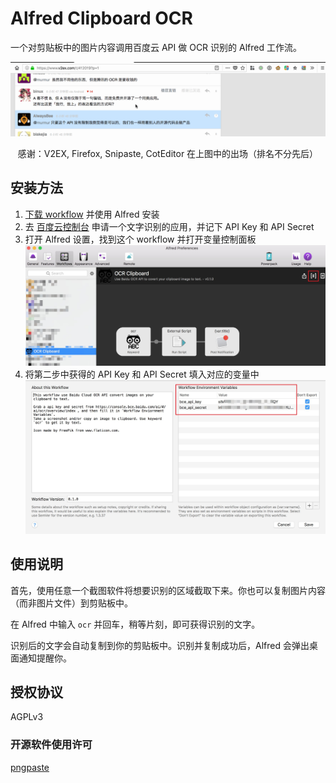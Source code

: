# Alfred Clipboard OCR

一个对剪贴板中的图片内容调用百度云 API 做 OCR 识别的 Alfred 工作流。

![演示动画](./assets/demo.gif)

<p align="center">感谢：V2EX, Firefox, Snipaste, CotEditor 在上图中的出场（排名不分先后）</p>

## 安装方法

1. [下载 workflow](https://github.com/oott123/alfred-clipboard-ocr/releases) 并使用 Alfred 安装
2. 去 [百度云控制台](https://console.bce.baidu.com/ai/#/ai/ocr/overview/index) 申请一个文字识别的应用，并记下 API Key 和 API Secret
3. 打开 Alfred 设置，找到这个 workflow 并打开变量控制面板
   ![变量控制面板的位置](./assets/open-variables-panel.jpg)
4. 将第二步中获得的 API Key 和 API Secret 填入对应的变量中
   ![添加变量的示意图](./assets/set-variables.jpg)

## 使用说明

首先，使用任意一个截图软件将想要识别的区域截取下来。你也可以复制图片内容（而非图片文件）到剪贴板中。

在 Alfred 中输入 `ocr` 并回车，稍等片刻，即可获得识别的文字。

识别后的文字会自动复制到你的剪贴板中。识别并复制成功后，Alfred 会弹出桌面通知提醒你。

## 授权协议

AGPLv3

### 开源软件使用许可

[pngpaste](./pngpaste/LICENSE)
